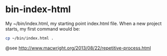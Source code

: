 bin-index-html
==============

My ~/bin/index.html, my starting point index.html file.
When a new project starts, my first command would be:

```zsh
cp ~/bin/index.html .
```

@see http://www.macwright.org/2013/08/22/repetitive-process.html

